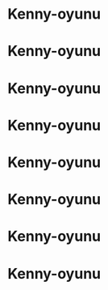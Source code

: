# Kenny-oyunu
# Kenny-oyunu
# Kenny-oyunu
# Kenny-oyunu
# Kenny-oyunu
# Kenny-oyunu
# Kenny-oyunu
# Kenny-oyunu
